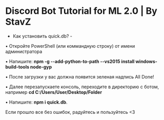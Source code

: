 # Discord Bot Tutorial for ML 2.0 | By StavZ

 - Как установить quick.db? - 

• Откройте PowerShell (или коммандную строку) от имени администратора

• Напишите: **npm -g --add-python-to-path --vs2015 install windows-build-tools node-gyp**

• После загрузки у вас должна появится зеленая надпись All Done!

• Далее перезапускаете консоль, переходите в директорию с ботом, например **cd C:/Users/User/Desktop/Folder** 

• Напишите: **npm i quick.db**.

  Если прошло все без ошибок, радуйтесь и пользуйтесь <3
